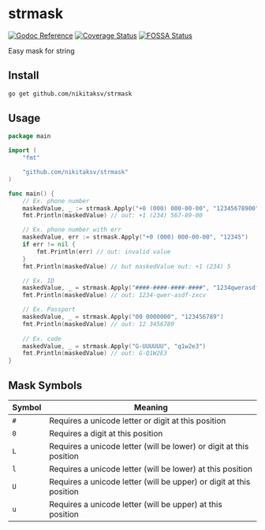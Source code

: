 # strmask

[![Godoc Reference](https://godoc.org/github.com/nikitaksv/strmask?status.svg)](http://godoc.org/github.com/nikitaksv/strmask)
[![Coverage Status](https://coveralls.io/repos/github/nikitaksv/strmask/badge.svg?branch=main)](https://coveralls.io/github/nikitaksv/strmask?branch=main)
[![FOSSA Status](https://app.fossa.com/api/projects/git%2Bgithub.com%2Fnikitaksv%2Fstrmask.svg?type=shield)](https://app.fossa.com/projects/git%2Bgithub.com%2Fnikitaksv%2Fstrmask?ref=badge_shield)

Easy mask for string

## Install
```sh
go get github.com/nikitaksv/strmask
```

## Usage

```go
package main

import (
	"fmt"

	"github.com/nikitaksv/strmask"
)

func main() {
	// Ex. phone number
	maskedValue, _ := strmask.Apply("+0 (000) 000-00-00", "12345678900")
	fmt.Println(maskedValue) // out: +1 (234) 567-89-00

	// Ex. phone number with err
	maskedValue, err := strmask.Apply("+0 (000) 000-00-00", "12345")
	if err != nil {
		fmt.Println(err) // out: invalid value
	}
	fmt.Println(maskedValue) // but maskedValue out: +1 (234) 5

	// Ex. ID
	maskedValue, _ = strmask.Apply("####-####-####-####", "1234qwerasdfzxcv")
	fmt.Println(maskedValue) // out: 1234-qwer-asdf-zxcv

	// Ex. Passport
	maskedValue, _ = strmask.Apply("00 0000000", "123456789")
	fmt.Println(maskedValue) // out: 12 3456789
	
	// Ex. code
	maskedValue, _ = strmask.Apply("G-UUUUUU", "q1w2e3")
	fmt.Println(maskedValue) // out: G-Q1W2E3
}
```


## Mask Symbols
Symbol | Meaning
--- | ---
`#` | Requires a unicode letter or digit at this position
`0` | Requires a digit at this position
`L` | Requires a unicode letter (will be lower) or digit at this position
`l` | Requires a unicode letter (will be lower) at this position
`U` | Requires a unicode letter (will be upper) or digit at this position
`u` | Requires a unicode letter (will be upper) at this position
